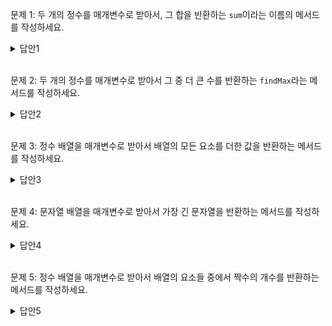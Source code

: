 문제 1:
두 개의 정수를 매개변수로 받아서, 그 합을 반환하는 `sum`이라는 이름의 메서드를 작성하세요.

<details>
<summary>답안1</summary>

```java
public static int sum(int a, int b) {
    return a + b;
}
```

</details>
<br>

문제 2:
두 개의 정수를 매개변수로 받아서 그 중 더 큰 수를 반환하는 `findMax`라는 메서드를 작성하세요.

<details>
<summary>답안2</summary>

```java
public static int findMax(int a, int b) {
    if (a > b) {
        return a;
    } else {
        return b;
    }
}
```

</details>
<br>

문제 3:
정수 배열을 매개변수로 받아서 배열의 모든 요소를 더한 값을 반환하는 메서드를 작성하세요.

<details>
<summary>답안3</summary>

```java
public static int sumArray(int[] arr) {
    int sum = 0;
    for (int i : arr) {
        sum += i;
    }
    return sum;
}
```

</details>
<br>

문제 4:
문자열 배열을 매개변수로 받아서 가장 긴 문자열을 반환하는 메서드를 작성하세요.

<details>
<summary>답안4</summary>

```java
public static String findLongestString(String[] arr) {
    String longest = "";
    for (String str : arr) {
        if (str.length() > longest.length()) {
            longest = str;
        }
    }
    return longest;
}
```

</details>
<br>

문제 5:
정수 배열을 매개변수로 받아서 배열의 요소들 중에서 짝수의 개수를 반환하는 메서드를 작성하세요.

<details>
<summary>답안5</summary>

```java
public static int countEvenNumbers(int[] arr) {
    int count = 0;
    for (int num : arr) {
        if (num % 2 == 0) {
            count++;
        }
    }
    return count;
}
```

</details>
<br>
